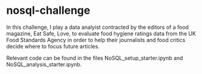 # nosql-challenge

In this challenge, I  play a data analyist contracted by the editors of a food magazine, Eat Safe, Love, to evaluate food hygiene ratings data from the UK Food Standards Agency in order to help their journalists and food critics decide where to focus future articles.  

Relevant code can be found in the files NoSQL_setup_starter.ipynb and NoSQL_analysis_starter.ipynb.
